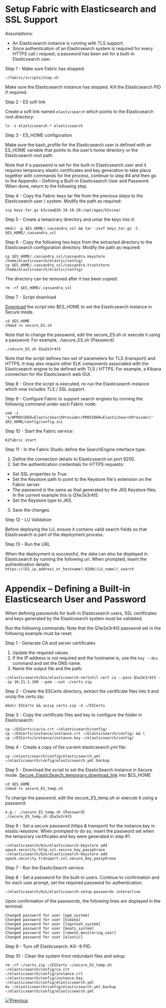 # Setup Fabric with Elasticsearch and SSL Support

Assumptions:
- An Elasticsearch instance is running with TLS support.
- Since authentication of an Elasticsearch system is required for every HTTPS call / request, a password has been set for a built-in Elasticsearch user. 

Step 1 - Make sure Fabric has stopped.

```~/fabric/scripts/stop.sh```

Make sure the Elasticsearch instance has stopped. Kill the Elasticsearch PID if required.

Step 2 - ES soft link

Create a soft link named ```elasticsearch``` which points to the Elasticsearch root directory:

```ln -s elasticsearch-* elasticsearch```

Step 3 - ES_HOME configuration

Make sure the bash_profile for the Elasticsearch user is defined with an ES_HOME variable that points to the user’s home directory or the Elasticsearch root path.

Note that if a password is set for the built-in Elasticsearch user and it requires temporary elastic certificates and key generation to take place together with commands for the process, continue to step #4 and then go to the Appendix – Defining a Built-in Elasticsearch User and Password. When done, return to the following step.

Step 4 - Copy the Fabric keys tar file from the previous steps to the Elasticsearch user / system. Modify the path as required:

```scp keyz.tar.gz k2view@10.10.10.10:/opt/apps/k2view/```

Step 5 - Create a temporary directory and untar the keys into it: 

```mkdir -p $ES_HOME/.cassandra_ssl && tar -zxvf keyz.tar.gz -C $ES_HOME/.cassandra_ssl```

Step 6 - Copy the following two keys from the extracted directory to the Elasticsearch configuration directory. Modify the path as required:

```
cp $ES_HOME/.cassandra_ssl/cassandra.keystore /home/elasticsearch/elastic/config/
cp $ES_HOME/.cassandra_ssl/cassandra.truststore /home/elasticsearch/elastic/config/
```

The directory can be removed after it has been copied:

```rm -rf $ES_HOME/.cassandra_ssl```

Step 7 -	Script download 

[Download](https://owncloud_bkp.s3.amazonaws.com/adminoc/Utils/Hardening/secure_ES.sh) the script into $ES_HOME to set the Elasticsearch instance in Secure mode.

```
cd $ES_HOME
chmod +x secure_ES.sh
```

Note that to change the password, edit the secure_ES.sh or execute it using a password. For example, ./secure_ES.sh {Password}

```./secure_ES.sh Q1w2e3r4t5```

Note that the script defines two set of parameters for TLS (transport) and HTTPS. It may also require other ELK components associated with the Elasticsearch engine to be defined with TLS / HTTPS. For example, a Kibana connection for the Elasticsearch web GUI.

Step 8 - Once the script is executed, re-run the Elasticsearch instance which now includes TLS / SSL support.

Step 9 -	Configure Fabric to support search engines by running the following command under each Fabric node:

```sed -i 's/#PROVIDER=ElasticSearchProvider/PROVIDER=ElasticSearchProvider/' $K2_HOME/config/config.ini```

Step 10 - Start the Fabric service:

```K2fabric start``` 

Step 11 - In the Fabric Studio define the SearchEngine interface type:
 
1. Define the connection details to Elasticsearch on port 9200.
2. Set the authentication credentials for HTTPS requests:
  -   Set SSL properties to True. 
  -   Set the Keystore path to point to the Keystore file's extension on the Fabric server. 
  -   The password is the same as that generated by the JKS Keystore files. In the current example this is Q1w2e3r4t5.
  -    Set the Keystore type to JKS.
3.  Save the changes.

Step 12 - LU Validation

Before deploying the LU, ensure it contains valid search fields so that Elasticsearch is part of the deployment process.
 
Step 13 - Run the URL

When the deployment is successful, the data can also be displayed in Elasticsearch by running the following url. When prompted, insert the authentication details:
```https://(ES_ip_address_or_hostname):9200/(LU_name)/_search```

 

# Appendix – Defining a Built-in Elasticsearch User and Password
When defining passwords for built-in Elasticsearch users, SSL certificates and keys generated by the Elasticsearch system must be validated.

Run the following commands: 
Note that the Q1w2e3r4t5 password set in the following example must be reset.

Step 1 - Generate CA and server certificates 
1. Update the required values.
2. If the IP address is not required and the hostname is, use the ```key --dns``` command and set the DNS name.
3. Name the output file and the path:

```~/elasticsearch/bin/elasticsearch-certutil cert ca --pass Q1w2e3r4t5 --ip 10.21.1.109 --pem --out ~/certs.zip```

Step 2 - Create the ESCerts directory, extract the certificate files into it and unzip the certs.zip:

```mkdir ESCerts && unzip certs.zip -d ~/ESCerts```

Step 3 - Copy the certificate files and key to configure the folder in Elasticsearch:

```
cp ~/ESCerts/ca/ca.crt ~/elasticsearch/config/
cp ~/ESCerts/instance/instance.crt ~/elasticsearch/config/ && \ 
cp ~/ESCerts/instance/instance.key ~/elasticsearch/config/
```

Step 4 - Create a copy of the current elasticsearch.yml file:

```
cp ~/elasticsearch/config/elasticsearch.yml ~/elasticsearch/config/elasticsearch.yml.backup
```

Step 5 - Download the script to set the ElasticSearch instance in Secure mode. 
[Secure_ElasticSearch_temporary_download_link](https://owncloud_bkp.s3.amazonaws.com/adminoc/Utils/Hardening/secure_ES_temp.sh) into $ES_HOME

```
cd $ES_HOME
chmod +x secure_ES_temp.sh
```

To change the password, edit the secure_ES_temp.sh or execute it using a password.

```
e.g.: ./secure_ES_temp.sh {Password}
./secure_ES_temp.sh Q1w2e3r4t5
```

Step 6 - Set a secure password (https & transport) for the instance.key in elastic-keystore. When prompted to do so, insert the password set when the temporary certificates and key were generated in step #1:

```
~/elasticsearch/bin/elasticsearch-keystore add xpack.security.http.ssl.secure_key_passphrase
~/elasticsearch/bin/elasticsearch-keystore add xpack.security.transport.ssl.secure_key_passphrase
```

Step 7 - Run the ElasticSearch service.

Step 8 - Set a password for the built-in users. Continue to confirmation and for each user prompt, set the required password for authentication.

```
~/elasticsearch/bin/elasticsearch-setup-passwords interactive
```

Upon confirmation of the passwords, the following lines are displayed in the terminal:
```
Changed password for user [apm_system]
Changed password for user [kibana]
Changed password for user [logstash_system]
Changed password for user [beats_system]
Changed password for user [remote_monitoring_user]
Changed password for user [elastic]
```

Step 9 - Turn off Elasticsearch. Kill -9 PID.

Step 10 - Clean the system from redundant files and setup:

```
rm -rf ~/certs.zip ~/ESCerts ~/secure_ES_temp.sh ~/elasticsearch/config/ca.crt 
~/elasticsearch/config/instance.crt ~/elasticsearch/config/instance.key ~/elasticsearch/config/elasticsearch.yml
mv ~/elasticsearch/config/elasticsearch.yml.backup ~/elasticsearch/config/elasticsearch.yml
```

[![Previous](/articles/images/Previous.png)](/articles/99_fabric_infras/devops/06_fabric_kafkaSSL_support.md)
